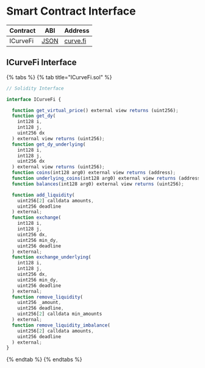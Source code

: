 # Smart Contract Interface

| Contract | ABI                                                                                                    | Address                                                                                  |
| -------- | ------------------------------------------------------------------------------------------------------ | ---------------------------------------------------------------------------------------- |
| ICurveFi | [JSON](https://github.com/curvefi/curve-contract/blob/compounded/deployed/2020-01-21_mainnet/swap.abi) | [curve.fi](https://etherscan.io/address/0x2e60CF74d81ac34eB21eEff58Db4D385920ef419#code) |

## ICurveFi Interface

{% tabs %}
{% tab title="ICurveFi.sol" %}

```javascript
// Solidity Interface

interface ICurveFi {

  function get_virtual_price() external view returns (uint256);
  function get_dy(
    int128 i,
    int128 j,
    uint256 dx
  ) external view returns (uint256);
  function get_dy_underlying(
    int128 i,
    int128 j,
    uint256 dx
  ) external view returns (uint256);
  function coins(int128 arg0) external view returns (address);
  function underlying_coins(int128 arg0) external view returns (address);
  function balances(int128 arg0) external view returns (uint256);

  function add_liquidity(
    uint256[2] calldata amounts,
    uint256 deadline
  ) external;
  function exchange(
    int128 i,
    int128 j,
    uint256 dx,
    uint256 min_dy,
    uint256 deadline
  ) external;
  function exchange_underlying(
    int128 i,
    int128 j,
    uint256 dx,
    uint256 min_dy,
    uint256 deadline
  ) external;
  function remove_liquidity(
    uint256 _amount,
    uint256 deadline,
    uint256[2] calldata min_amounts
  ) external;
  function remove_liquidity_imbalance(
    uint256[2] calldata amounts,
    uint256 deadline
  ) external;
}
```

{% endtab %}
{% endtabs %}
